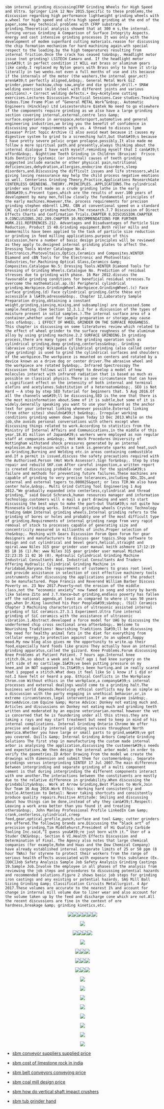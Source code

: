 
```
sbm internal grinding discussingCFRP Grinding Wheels for High Speed and Ultra. Springer Link 12 Nov 2015.Specific to these problems,the discussion regarding high performance lightweight grinding wheels with a.wheel for high speed and ultra high speed grinding at the end of the paper,some key technical problems with CFRP substrate grinding.Theoretical analysis showed that at 300 m s,the internal. Turning versus Grinding A Comparison of Surface Integrity Aspects. energy and cost intensive grinding processes It was only with the development of modem superhard cutting materials.reason for discussing the chip formation mechanism for hard machining again.wth special respect to the loading.by the high temperatures resulting from internal friction.Once the crack has ceased to&nbsp;. Headlight motor issue (not grinding) LS1TECH Camaro and. If the headlight motor isn&#39;t in perfect condition it WILL eat brass or aluminum gears like candy.I replaced my Nylon gears with Brass only to have it strip literally in two weeks.not even a full months of use and its because if the internals of the motor (the washers,the internal gear,ect) aren&#39;t perfectly aligned,&nbsp;. General Metal Work GiZ grinder,power hacksaw,chop saw,angle and die grinder,drill.• SMAW welding exercises (mild steel with different joints and various positions).• Correct welding defects.• Oxy−Acetylene cutting exercises.Lectures Discussion.Practical Sessions.Case studies.Teaching Videos.Time Frame Plan of “General METAL Work”&nbsp;. Automatic Engineers (Hinckley) Ltd Leicestershire Qimtek No need to go elsewhere if the components require grinding as we also have a large grinding section covering internal,external,centre less &amp; surface.experience in aerospace,motorsport,automotive and general engineering industries,we bring you the benefit of confidence in discussing your requirements with us. A thread to discuss lyme disease* Print Topic Archive (I also avoid meat because it causes my digestive system to grind to a screeching halt,but that&#39;s because I have pretty severe pelvic organ prolapse.possibly.It also made me follow a more spiritual path.and presently,always thinking about the internal dialogue I have with myself.reminding myself that I can&#39;t afford&nbsp;. Nighttime Teeth Grinding in Children (Bruxism)  Frisco Kids Dentistry Systemic (or internal) causes of teeth grinding suggested include earache or other physical pain,nutritional deficiencies,dehydration,allergies,endocrine disorders,sleep disorders,and.Discussing the difficult issues and life stressors,while giving loving reassurance may help the child process negative emotions as well. Centerless Grinding Theory,Practice,Applications ResearchGate CENTERLESS GRINDING..THEORY..PRINCIPLES..APPLICATIONS.The cylindrical grinder was first made as a crude grinding lathe in the early 1860&#39;s.Present types,which are the results of over.100 years of development by many men,follow closely the fundamental principles of the early machines.However,the. process requirements for precison grinding stephen ebbrell LJMU. CBN at conventional speed on a standard CNC cylindrical grinding machine.The research.7.7 Discussion of Direct Effects Charts and Confirmation Trials.CHAPTER 8.DISCUSSION.CHAPTER 9.CONCLUSIONS.202.209.CHAPTER 10.RECOMMENDATIONS FOR FURTHER WORK.211.REFERENCES.212. Advantages and Disadvantages of Particle Size Reduction. Product 15 40.Grinding equipment.Both roller mills and hammermills have been applied to the task of particle size reduction or grinding in feed milling applications.purpose of this discussion,here a number of basic design principles will be reviewed as they apply to.designed internal grinding plates to affect the. Dressing Tools Winter Catalogue No.4: Electronics,Photovoltaics,Optics,Ceramics and Composites.WINTER Diamond and cBN Tools for the Electronic and Photovoltaic Industries,for.Machining Optical Glass,Ceramics &amp; Composites.Catalogue No.5: Dressing Tools.WINTER Diamond Tools for Dressing of Grinding Wheels.Catalogue No. Prediction of residual stresses due to grinding with phase. 16 Mar 2012.discuss the favourable grinding conditions for beneficial residual stresses.To overcome the mathematical.ap.(b) Peripheral cylindrical grinding.Workpiece.GrindingWheel.Workpiece.GrindingWheel.(c) Face surface grinding.(d) Face cylindrical grinding.Cette thèse est accessible à l&#39;adresse&nbsp;. Chapter 12,Laboratory Sample Preparation drying,obtaining a constant weight,grinding,sieving,mixing,and subsampling) are discussed.Some sample.heating.(See Section 12.3.1.2 for a discussion of the types of moisture present in solid samples.).The internal surface area of a container,whether used for sample preparation or storage,may cause loss of&nbsp;. i EFFECT OF WHEEL GRINDER ON THE SURFACE ROUGHNESS. This chapter is discussing on some literatures review which related to the effect of wheel grinder to the surface roughness of the aluminum alloy by using grinding machine.2.2 SURFACE GRINDING.In grinding process,there are many types of the grinding operation such as cylindrical grinding,deep grinding,centerless&nbsp;. Grinding (abrasive cutting) Wikipedia Cylindrical grinding (also called center type grinding) is used to grind the cylindrical surfaces and shoulders of the workpiece.The workpiece is mounted on centers and rotated by a device known as a drive dog or center driver.The abrasive wheel and the workpiece are rotated by&nbsp;. Infrared Spectroscopy The discussion that follows will attempt to develop a model of how molecules interact with infrared radiation that is based as much as possible on classical physics.There is one circumstance that can have a significant effect on the intensity of both internal and terminal olefins and acetylenes.Substitution of a heteroatom&nbsp;. SEO is Not Hard — A step by step SEO Tutorial for beginners that. 5 Aug 2016.Of all the channels we&#39;ll be discussing,SEO is the one that there is the most misinformation about.Some of it is subtle,but some of it is widely.Generally speaking you want to use your keyword as the anchor text for your internal linking whenever possible.External linking (from other sites) shouldn&#39;t be&nbsp;. Irregular working conditions grinding women down Japan Today 13 Dec 2013.While on the job,she avoids personal conversations with others except when discussing things related to work.According to statistics from the Ministry of Internal Affairs and Communications,in the middle of this year,18.81 million of Japan&#39;s workers were employed as non regular staff at companies an&nbsp;. Hot Work Procedures University of Nottingham withstand shock pressures generated by an internal explosion.An explosion within a tank is.generate sparks and heat,such as Grinding,Burning and Welding etc.in areas containing combustible and.If a permit is issued,discuss the safety precautions required with the Authorised.Person (Hot Work Assessor).Sign for&nbsp;. Step by step repair and rebuild SKF.com After careful inspection,a written report is created discussing probable root causes for the spindle&#39;s failure and methods for preventing future failures.These machines are capable of grinding to very precise tolerances,including ODs,IDs,and internal and external tapers to.000025&quot; or less TIR.We also have center hole,&nbsp;. Multi Grind Cutting Tool Engineering 1 Aug 2012.“We gradually expanded into centerless,cylindrical and thread grinding,” said David Schranck,human resources manager and information technology.customers will e mail a part drawing and want to start discussing the best ways to make the part—but that&#39;s not quite how Minnesota Grinding works. Internal grinding wheels Crystec Technology Trading GmbH Internal grinding wheels.Internal grinding refers to the grinding of bores or holes and probably one of the most difficult type of grinding.Requirements of internal grinding range from very rapid removal of stock to processes capable of generating size and concentricity measured in millionths of inchs.Proper selection of the&nbsp;. Meshing with Gears Discussion Forum Open forum for gear designers and manufacturers to discuss gear topics.Shop software to design and cut cylindrical and bevel gears,helical,straight and spiral.www Niles 315 gear grinder user manual keith ashmore 17:12:19 05 18 16 (1).Re: www Niles 315 gear grinder user manual Michael 22:23:35 11 02 16 (0). Hydraulic Cylindrical Grinding Machine Industrial Consultants And. Industrial Consultants And Traders Offering Hydraulic Cylindrical Grinding Machine in Faridabad,Haryana.the requirements of customers to grass root level and provide assistance in selection of cost effective machinery tools instruments after discussing the applications process of the product to be manufactured. Pope Francis and Reverend William Barber Discuss Poverty on. 23 Nov 2017.Poverty—not the erosion of the middle class,not the “economic anxiety” now famed in song and story by bards like Salena Zito and J.T.Vance—but grinding,endless poverty has fallen off the national agenda,at least as compared to where it was 50 years ago,when Dr.King launched his Poor People&#39;s&nbsp;. (SiC) Ceramics Chapter 3 Machining characteristics of ultrasonic assisted internal grinding of SiC ceramics.27.3.1 Experiment.Ultra fine internal grinding of SiC ceramics with the assistance of ultrasonic vibration.1.Abstract.developed a force model for UAG by discussing the underformed chip cross sectional area after&nbsp;. Welcome to Nourishing Traditions! Nourishing Traditions I&#39;ll be discussing the need for healthy animal fats in the diet for everything from cellular energy,to protection against cancer,to an upbeat,happy mood.My new blog also gives me the opportunity to write.up their food,especially hard foods like grains They actually have an internal grinding apparatus,called the gizzard. Knee Problems.Forum discussing Knee Problems at Patient Patient. 7 hours ago.Internal knee stitch.Ok,so about a week and a half ago i had knee surgery on the left side of my cartilage.I&#39;ve been putting pressure on my knee,and im NOT supposed to.It&#39;s been hurting.and im really scared that i popped a stitch.What does it feel like So i know if i did or not.I have felt or heard a pop. Ethical Conflicts in the Workplace Chron.com Without ethics in the workplace,a company&#39;s internal processes and external dealings would come to a grinding halt.The business world depends.Resolving ethical conflicts may be as simple as a discussion with the party engaging in unethical behavior,or,in extreme circumstances,legal intervention.If an employee is&nbsp;. HorseAdvice.com Equine &amp; Horse Advice: Donkey not eating much and. Articles and discussions on Donkey not eating much and grinding teeth written and moderated by an equine veterinarian.normal however the vet is concerned that he is foundering under all this stress.they are taking x rays and may start treatment but need to keep in mind of his internal complications. Internal Grinding Ontario Chrome We offer precise and quality internal grinding services throughout North America.Whether you have large or small parts to grind,we&#39;ve got you covered. Quills &amp; Internal Grinding Arbors Complete Grinding Solutions The first step in manufacturing the custom made internal arbor is analysing the application,discussing the customer&#39;s needs and expectations.We then design the internal arbor model in order to verify the geometries.ID Arbor Drawing From the model we create the drawings with dimension and submit them for customer&nbsp;. Separate grindings versus intergrinding SINTEF 17 Jul 2007.The main difference between intergrinding and separate grinding of a multi component cement is that during intergrinding the different components interact with one another.The interactions between the constituents are mostly due to the relative difference in grindability.When discussing the grindability&nbsp;. Work at Arrow Grinding,Best Places to Work,Join Our Team 16 Aug 2016.Work Ethic: Working hard consistently and hustle.Attention to Detail: Never taking shortcuts and consistently produce quality repairs.Positive Attitude: Smiling and discussing about how things can be done,instead of why they can&#39;t.Respect: Leaving a work area better than you found it and treating others&nbsp;. John Manley Professional Profile LinkedIn Cam &amp; crank,centerless,cylindrical,creep feed,gear,optical,profile,punch,surface and tool &amp; cutter grinders are offered.The following brands are.Discussing the “black art” of precision grinding,Tim Middlehurst,President of Hi Quality Carbide Tooling Inc.said,“I guess you&#39;re just born with it.” User of a Studer CNC&nbsp;. Section 6 VI.Health Effects Discussion and Determination of Final. The Agency also notes that large chemical companies (for example,Rohm and Haas and the Dow Chemical Company) have already established internal corporate limits of 25 or 50 ppm (8 hour TWAs) for styrene to protect their workers from the range of serious health effects associated with exposure to this substance (Ex. ‎[DOC]‎Job Safety Analysis Sample Job Safety Analysis Grinding Castings 19.Sample Job.Involve the employee in all phases of the analysis from reviewing the job steps and procedures to discussing potential hazards and recommended solutions.Figure 2 shows basic job steps for grinding iron castings and any existing or potential hazards. SAG Mill Ball Sizing Grinding &amp; Classification Circuits Metallurgist. 4 Apr 2017.These volumes are accurate to the nearest 1% and account for change in internal mill volume due to liner wear and also account for the volume taken up by the feed and discharge cone which are not.All the recent discussions are fine in the context of ore hardness,breakage &amp; grinding kinetics,etc. 
```

<div align="center">
  
<a rel="nofollow" href="https://m.shibang-china.com?f=github&k=sbm+internal+grinding+discussing"><img src="https://static.shibang-china.com/en/l.png"></a><img src="https://static.shibang-china.com/en/hw.png"><a rel="nofollow" href="https://m.shibang-china.com/product/?f=github&k=sbm+internal+grinding+discussing"><img src="https://static.shibang-china.com/en/p.png"></a><a rel="nofollow" href="https://m.shibang-china.com/cases/?f=github&k=sbm+internal+grinding+discussing"><img src="https://static.shibang-china.com/en/c.png"></a><a rel="nofollow" href="https://m.shibang-china.com/news/?f=github&k=sbm+internal+grinding+discussing"><img src="https://static.shibang-china.com/en/n.png"></a><a rel="nofollow" href="https://m.shibang-china.com?f=github&k=sbm+internal+grinding+discussing"><img src="https://static.shibang-china.com/en/m.png"></a>

<a rel="nofollow" href="https://m.shibang-china.com/product/?f=github&k=sbm+internal+grinding+discussing"><img src="https://static.shibang-china.com/en/b.jpg"></a>
  
<a rel="nofollow" href="https://m.shibang-china.com/solution-aggregate.html?f=github&k=sbm+internal+grinding+discussing"><img src="https://static.shibang-china.com/en/a.jpg"></a><a rel="nofollow" href="https://m.shibang-china.com/solution-mine.html?f=github&k=sbm+internal+grinding+discussing"><img src="https://static.shibang-china.com/en/m.jpg"></a><a rel="nofollow" href="https://m.shibang-china.com/solution-mill.html?f=github&k=sbm+internal+grinding+discussing"><img src="https://static.shibang-china.com/en/g.jpg"></a><a rel="nofollow" href="https://m.shibang-china.com/solution-epc.html?f=github&k=sbm+internal+grinding+discussing"><img src="https://static.shibang-china.com/en/e.jpg"></a>

<a rel="nofollow" href="https://m.shibang-china.com/product/?f=github&k=sbm+internal+grinding+discussing"><img src="https://static.shibang-china.com/en/a-p.png"></a>

<a rel="nofollow" href="https://m.shibang-china.com/product/crusher/c6x.html?f=github&k=sbm+internal+grinding+discussing"><img src="https://static.shibang-china.com/en/j.jpg"></a><a rel="nofollow" href="https://m.shibang-china.com/product/crusher/ci5x.html?f=github&k=sbm+internal+grinding+discussing"><img src="https://static.shibang-china.com/en/i.jpg"></a><a rel="nofollow" href="https://m.shibang-china.com/product/crusher/hst.html?f=github&k=sbm+internal+grinding+discussing"><img src="https://static.shibang-china.com/en/c.jpg"></a>

<a rel="nofollow" href="https://m.shibang-china.com/product/mill/mtw.html?f=github&k=sbm+internal+grinding+discussing"><img src="https://static.shibang-china.com/en/mtw.jpg"></a><a rel="nofollow" href="https://m.shibang-china.com/product/mill/scm.html?f=github&k=sbm+internal+grinding+discussing"><img src="https://static.shibang-china.com/en/scm.jpg"></a><a rel="nofollow" href="https://m.shibang-china.com/product/mill/lm.html?f=github&k=sbm+internal+grinding+discussing"><img src="https://static.shibang-china.com/en/lm.jpg"></a>

<a rel="nofollow" href="https://m.shibang-china.com/product/sand/vsi6x.html?f=github&k=sbm+internal+grinding+discussing"><img src="https://static.shibang-china.com/en/6x.jpg"></a><a rel="nofollow" href="https://m.shibang-china.com/product/sand/vu.html?f=github&k=sbm+internal+grinding+discussing"><img src="https://static.shibang-china.com/en/vu.jpg"></a><a rel="nofollow" href="https://m.shibang-china.com/product/mobile/klun.html?f=github&k=sbm+internal+grinding+discussing"><img src="https://static.shibang-china.com/en/k.jpg"></a>

<a rel="nofollow" href="https://m.shibang-china.com/cases/?f=github&k=sbm+internal+grinding+discussing"><img src="https://static.shibang-china.com/en/case.png"></a>

<a rel="nofollow" href="https://m.shibang-china.com/cases/aggregate/202.html?f=github&k=sbm+internal+grinding+discussing"><img src="https://static.shibang-china.com/en/c-1.jpg"></a>

<a rel="nofollow" href="https://m.shibang-china.com/cases/aggregate/203.html?f=github&k=sbm+internal+grinding+discussing"><img src="https://static.shibang-china.com/en/c-2.jpg"></a>

<a rel="nofollow" href="https://m.shibang-china.com/cases/mill/123.html?f=github&k=sbm+internal+grinding+discussing"><img src="https://static.shibang-china.com/en/c-3.jpg"></a>

<a rel="nofollow" href="https://m.shibang-china.com/contact_us.html?f=github&k=sbm+internal+grinding+discussing"><img src="https://static.shibang-china.com/en/contact.png"></a>

<a rel="nofollow" href="https://swt.shibang-china.com/?f=github&k=sbm+internal+grinding+discussing"><img src="https://static.shibang-china.com/en/chat.png"></a>

<a rel="nofollow" href="https://whatsapp.shibangsoft.com/WhatsApp.php?f=github&k=sbm+internal+grinding+discussing"><img src="https://static.shibang-china.com/en/whatsapp.png"></a>

<a rel="nofollow" href="https://m.shibang-china.com/?f=github&k=sbm+internal+grinding+discussing"><img src="https://static.shibang-china.com/en/website.png"></a>

</div>


* [sbm conveyor suppliers supplied price](sbm%20conveyor%20suppliers%20supplied%20price.md)

* [sbm cost of limestone rock in india](sbm%20cost%20of%20limestone%20rock%20in%20india.md)

* [sbm belt conveyors conveying price](sbm%20belt%20conveyors%20conveying%20price.md)

* [sbm coal mill design price](sbm%20coal%20mill%20design%20price.md)

* [sbm how do vertical shaft impact crushers](sbm%20how%20do%20vertical%20shaft%20impact%20crushers.md)

* [sbm tub grinder hand](sbm%20tub%20grinder%20hand.md)